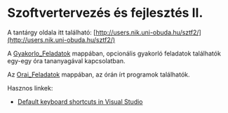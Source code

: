 # Szoftvertervezés és fejlesztés II.

A tantárgy oldala itt található: [http://users.nik.uni-obuda.hu/sztf2/](http://users.nik.uni-obuda.hu/sztf2/)


 A [Gyakorlo_Feladatok](https://github.com/Bence886/Szoftvertervez-s-s-fejleszt-s-II./tree/master/Gyakorlo_Feladatok) mappában, opcionális gyakorló feladatok találhatók egy-egy óra tananyagával kapcsolatban.
 
 Az [Orai_Feladatok](https://github.com/Bence886/Szoftvertervez-s-s-fejleszt-s-II./tree/master/Orai_Feladatok) mappában, az órán írt programok találhatók.
 
 
 Hasznos linkek:
 * [Default keyboard shortcuts in Visual Studio](https://docs.microsoft.com/en-us/visualstudio/ide/default-keyboard-shortcuts-in-visual-studio?view=vs-2017)

